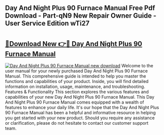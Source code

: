 ## Day And Night Plus 90 Furnace Manual Free Pdf Download - Part-qN9 New Repair Owner Guide - User Service Edition wTi27

# <h2><a href="http://bc52313.oget.top/?id=Day+And+Night+Plus+90+Furnace+Manual">🔗Download New 👉🔴 Day And Night Plus 90 Furnace Manual</a></h2>

[![Day And Night Plus 90 Furnace Manual new download](https://i.imgur.com/5g1atiW.png)](http://bc52313.oget.top/?id=Day+And+Night+Plus+90+Furnace+Manual)
Welcome to the user manual for your newly purchased Day And Night Plus 90 Furnace Manual. This comprehensive guide is intended to help you master the functions and capabilities of your product. Inside, you will find detailed information on installation, usage, maintenance, and troubleshooting. Features & Functionality This section explores the various features and capabilities of your new Day And Night Plus 90 Furnace Manual. This Day And Night Plus 90 Furnace Manual comes equipped with a wealth of features to enhance your daily life. It's our hope that the Day And Night Plus 90 Furnace Manual has been a helpful and informative resource in helping you get started with your new product. Should you require any assistance or clarification, please do not hesitate to contact our customer support team.
